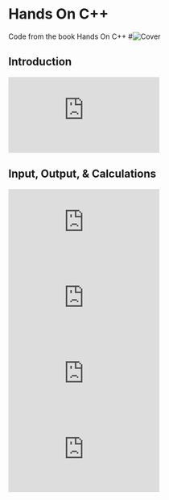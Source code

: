 # Hands On C++
Code from the book Hands On C++
#![Cover](https://pasteboard.co/ITWIjlV.png)

## Introduction
![First Project](https://github.com/beef-erikson/HandsOnCPPCode/blob/master/Introduction/FirstProject/FirstProject/Source.cpp)

## Input, Output, & Calculations
![Getting and Outputting Weight](https://github.com/beef-erikson/HandsOnCPPCode/blob/master/Input%20Output%20and%20Calculations/Input01/Input01/Source.cpp)  
![Using scanf_s](https://github.com/beef-erikson/HandsOnCPPCode/blob/master/Input%20Output%20and%20Calculations/Input02/Input02/Source.cpp)  
![Get Date Example Using scanf_s](https://github.com/beef-erikson/HandsOnCPPCode/blob/master/Input%20Output%20and%20Calculations/GetDate/GetDate/Source.cpp)  
![Get Date Example Using scanf_s - Version 2](https://github.com/beef-erikson/HandsOnCPPCode/blob/master/Input%20Output%20and%20Calculations/GetDate2/GetDate2/Source.cpp)  